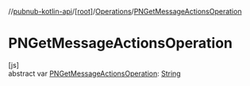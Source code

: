 //[pubnub-kotlin-api](../../../index.md)/[[root]](../index.md)/[Operations](index.md)/[PNGetMessageActionsOperation](-p-n-get-message-actions-operation.md)

# PNGetMessageActionsOperation

[js]\
abstract var [PNGetMessageActionsOperation](-p-n-get-message-actions-operation.md): [String](https://kotlinlang.org/api/latest/jvm/stdlib/kotlin/-string/index.html)
